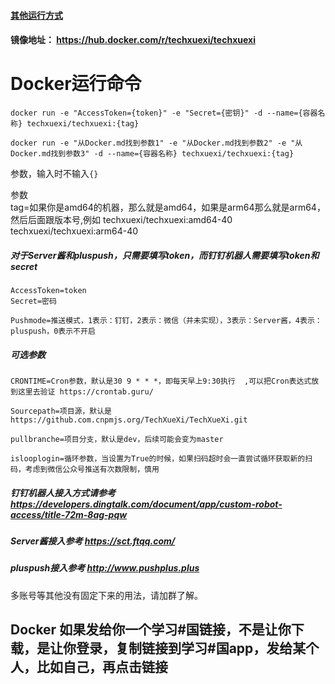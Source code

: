 #### [其他运行方式](https://github.com/TechXueXi/TechXueXi/blob/dev/%E4%BD%BF%E7%94%A8%E6%96%B9%E6%B3%95-%E6%9B%B4%E6%96%B0%E6%96%B9%E6%B3%95-%E4%B8%8B%E8%BD%BD%E6%96%B9%E5%BC%8F.md)
#### 镜像地址： https://hub.docker.com/r/techxuexi/techxuexi
# Docker运行命令
```shell
docker run -e "AccessToken={token}" -e "Secret={密钥}" -d --name={容器名称} techxuexi/techxuexi:{tag}
```

```shell
docker run -e "从Docker.md找到参数1" -e "从Docker.md找到参数2" -e "从Docker.md找到参数3" -d --name={容器名称} techxuexi/techxuexi:{tag}
```

参数，输入时不输入`{}`

参数  
tag=如果你是amd64的机器，那么就是amd64，如果是arm64那么就是arm64，然后后面跟版本号,例如 techxuexi/techxuexi:amd64-40   techxuexi/techxuexi:arm64-40  
##### 对于Server酱和pluspush，只需要填写token，而钉钉机器人需要填写token和secret
```
AccessToken=token  
Secret=密码  
```
```
Pushmode=推送模式，1表示：钉钉，2表示：微信（并未实现），3表示：Server酱，4表示：pluspush，0表示不开启  
```
##### 可选参数  
```
CRONTIME=Cron参数，默认是30 9 * * *，即每天早上9:30执行  ,可以把Cron表达式放到这里去验证 https://crontab.guru/
```
```
Sourcepath=项目源，默认是https://github.com.cnpmjs.org/TechXueXi/TechXueXi.git
```
```
pullbranche=项目分支，默认是dev，后续可能会变为master
```
```
islooplogin=循环参数，当设置为True的时候，如果扫码超时会一直尝试循环获取新的扫码，考虑到微信公众号推送有次数限制，慎用
```
##### 钉钉机器人接入方式请参考 https://developers.dingtalk.com/document/app/custom-robot-access/title-72m-8ag-pqw
##### Server酱接入参考 https://sct.ftqq.com/
##### pluspush接入参考 http://www.pushplus.plus

多账号等其他没有固定下来的用法，请加群了解。

## Docker 如果发给你一个学习#国链接，不是让你下载，是让你登录，复制链接到学习#国app，发给某个人，比如自己，再点击链接

